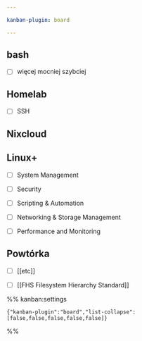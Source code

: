 ```yaml
---

kanban-plugin: board

---
```


## bash

- [ ] więcej mocniej szybciej


## Homelab

- [ ] SSH


## Nixcloud



## Linux+

- [ ] System Management
- [ ] Security
- [ ] Scripting & Automation
- [ ] Networking & Storage Management
- [ ] Performance and Monitoring


## Powtórka

- [ ] [[etc]]
- [ ] [[FHS Filesystem Hierarchy Standard]]




%% kanban:settings
```
{"kanban-plugin":"board","list-collapse":[false,false,false,false,false]}
```
%%